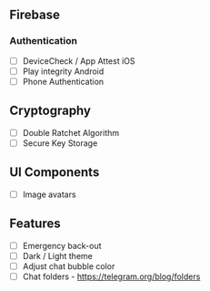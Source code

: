 ## Firebase
### Authentication
- [ ] DeviceCheck / App Attest iOS
- [ ] Play integrity Android
- [ ] Phone Authentication

## Cryptography
- [ ] Double Ratchet Algorithm
- [ ] Secure Key Storage

## UI Components
- [ ] Image avatars
  
## Features
- [ ] Emergency back-out
- [ ] Dark / Light theme
- [ ] Adjust chat bubble color
- [ ] Chat folders - https://telegram.org/blog/folders